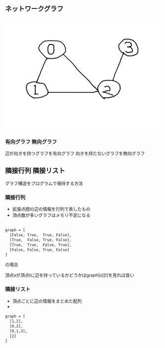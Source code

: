 ## ネットワークグラフ

![graph](image/graph.png)


### 有向グラフ 無向グラフ
辺が向きを持つグラフを有向グラフ
向きを持たないグラフを無向グラフ


## 隣接行列 隣接リスト
グラフ構造をプログラムで保持する方法

### 隣接行列
 - 拡張点間の辺の情報を行列で表したもの
 - 頂点数が多いグラフはメモリ不足になる


```

graph = [
  [False, True,  True, False],
  [True,  False, True, False],
  [True,  True,  False, True],
  [False, False, True, False]
]
```

の場合

頂点sが頂点tに辺を持っているかどうかはgraph[s][t]を見れば良い


### 隣接リスト
- 頂点ごとに辺の情報をまとめた配列
- 

```
graph = [
  [1,2],
  [0,2],
  [0,1,3],
  [2]
]
```




